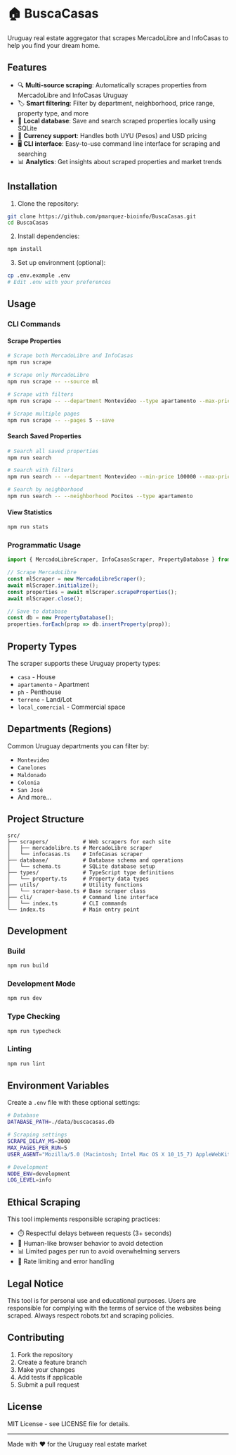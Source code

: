 # 🏠 BuscaCasas

Uruguay real estate aggregator that scrapes MercadoLibre and InfoCasas to help you find your dream home.

## Features

- 🔍 **Multi-source scraping**: Automatically scrapes properties from MercadoLibre and InfoCasas Uruguay
- 🏷️ **Smart filtering**: Filter by department, neighborhood, price range, property type, and more
- 💾 **Local database**: Save and search scraped properties locally using SQLite
- 💱 **Currency support**: Handles both UYU (Pesos) and USD pricing
- 🖥️ **CLI interface**: Easy-to-use command line interface for scraping and searching
- 📊 **Analytics**: Get insights about scraped properties and market trends

## Installation

1. Clone the repository:
```bash
git clone https://github.com/pmarquez-bioinfo/BuscaCasas.git
cd BuscaCasas
```

2. Install dependencies:
```bash
npm install
```

3. Set up environment (optional):
```bash
cp .env.example .env
# Edit .env with your preferences
```

## Usage

### CLI Commands

#### Scrape Properties
```bash
# Scrape both MercadoLibre and InfoCasas
npm run scrape

# Scrape only MercadoLibre
npm run scrape -- --source ml

# Scrape with filters
npm run scrape -- --department Montevideo --type apartamento --max-price 200000 --currency USD --save

# Scrape multiple pages
npm run scrape -- --pages 5 --save
```

#### Search Saved Properties
```bash
# Search all saved properties
npm run search

# Search with filters
npm run search -- --department Montevideo --min-price 100000 --max-price 300000 --currency USD

# Search by neighborhood
npm run search -- --neighborhood Pocitos --type apartamento
```

#### View Statistics
```bash
npm run stats
```

### Programmatic Usage

```typescript
import { MercadoLibreScraper, InfoCasasScraper, PropertyDatabase } from './src/index.js';

// Scrape MercadoLibre
const mlScraper = new MercadoLibreScraper();
await mlScraper.initialize();
const properties = await mlScraper.scrapeProperties();
await mlScraper.close();

// Save to database
const db = new PropertyDatabase();
properties.forEach(prop => db.insertProperty(prop));
```

## Property Types

The scraper supports these Uruguay property types:
- `casa` - House
- `apartamento` - Apartment
- `ph` - Penthouse
- `terreno` - Land/Lot
- `local_comercial` - Commercial space

## Departments (Regions)

Common Uruguay departments you can filter by:
- `Montevideo`
- `Canelones`
- `Maldonado`
- `Colonia`
- `San José`
- And more...

## Project Structure

```
src/
├── scrapers/           # Web scrapers for each site
│   ├── mercadolibre.ts # MercadoLibre scraper
│   └── infocasas.ts    # InfoCasas scraper
├── database/           # Database schema and operations
│   └── schema.ts       # SQLite database setup
├── types/              # TypeScript type definitions
│   └── property.ts     # Property data types
├── utils/              # Utility functions
│   └── scraper-base.ts # Base scraper class
├── cli/                # Command line interface
│   └── index.ts        # CLI commands
└── index.ts            # Main entry point
```

## Development

### Build
```bash
npm run build
```

### Development Mode
```bash
npm run dev
```

### Type Checking
```bash
npm run typecheck
```

### Linting
```bash
npm run lint
```

## Environment Variables

Create a `.env` file with these optional settings:

```bash
# Database
DATABASE_PATH=./data/buscacasas.db

# Scraping settings
SCRAPE_DELAY_MS=3000
MAX_PAGES_PER_RUN=5
USER_AGENT="Mozilla/5.0 (Macintosh; Intel Mac OS X 10_15_7) AppleWebKit/537.36"

# Development
NODE_ENV=development
LOG_LEVEL=info
```

## Ethical Scraping

This tool implements responsible scraping practices:
- ⏱️ Respectful delays between requests (3+ seconds)
- 🤖 Human-like browser behavior to avoid detection
- 📊 Limited pages per run to avoid overwhelming servers
- 🔄 Rate limiting and error handling

## Legal Notice

This tool is for personal use and educational purposes. Users are responsible for complying with the terms of service of the websites being scraped. Always respect robots.txt and scraping policies.

## Contributing

1. Fork the repository
2. Create a feature branch
3. Make your changes
4. Add tests if applicable
5. Submit a pull request

## License

MIT License - see LICENSE file for details.

---

Made with ❤️ for the Uruguay real estate market